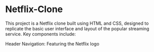 # Netflix-Clone
This project is a Netflix clone built using HTML and CSS, designed to replicate the basic user interface and layout of the popular streaming service.
Key components include:

Header Navigation: Featuring the Netflix logo

